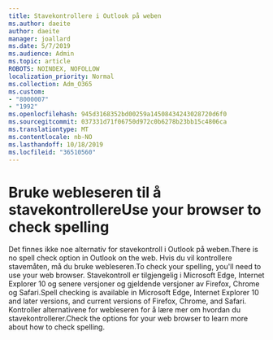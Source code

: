 ```yaml
---
title: Stavekontrollere i Outlook på weben
ms.author: daeite
author: daeite
manager: joallard
ms.date: 5/7/2019
ms.audience: Admin
ms.topic: article
ROBOTS: NOINDEX, NOFOLLOW
localization_priority: Normal
ms.collection: Adm_O365
ms.custom:
- "8000007"
- "1992"
ms.openlocfilehash: 945d3168352bd00259a14508434243028720d6f0
ms.sourcegitcommit: 037331d71f06750d972c0b6278b23bb15c4806ca
ms.translationtype: MT
ms.contentlocale: nb-NO
ms.lasthandoff: 10/18/2019
ms.locfileid: "36510560"
---
```

# <a name="use-your-browser-to-check-spelling"></a><span data-ttu-id="f6151-102">Bruke webleseren til å stavekontrollere</span><span class="sxs-lookup"><span data-stu-id="f6151-102">Use your browser to check spelling</span></span>

<span data-ttu-id="f6151-103">Det finnes ikke noe alternativ for stavekontroll i Outlook på weben.</span><span class="sxs-lookup"><span data-stu-id="f6151-103">There is no spell check option in Outlook on the web.</span></span> <span data-ttu-id="f6151-104">Hvis du vil kontrollere stavemåten, må du bruke webleseren.</span><span class="sxs-lookup"><span data-stu-id="f6151-104">To check your spelling, you'll need to use your web browser.</span></span> <span data-ttu-id="f6151-105">Stavekontroll er tilgjengelig i Microsoft Edge, Internet Explorer 10 og senere versjoner og gjeldende versjoner av Firefox, Chrome og Safari.</span><span class="sxs-lookup"><span data-stu-id="f6151-105">Spell checking is available in Microsoft Edge, Internet Explorer 10 and later versions, and current versions of Firefox, Chrome, and Safari.</span></span> <span data-ttu-id="f6151-106">Kontroller alternativene for webleseren for å lære mer om hvordan du stavekontrollerer.</span><span class="sxs-lookup"><span data-stu-id="f6151-106">Check the options for your web browser to learn more about how to check spelling.</span></span>